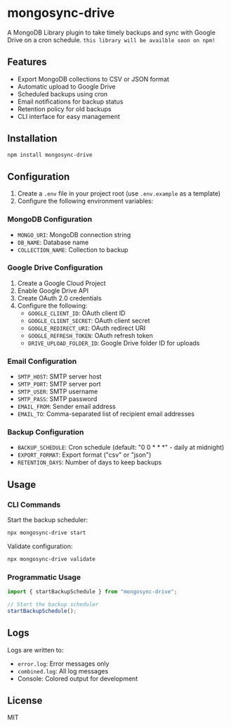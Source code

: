 # mongosync-drive

A MongoDB Library plugin to take timely backups and sync with Google Drive on a cron schedule.
`this library will be availble soon on npm!`

## Features

- Export MongoDB collections to CSV or JSON format
- Automatic upload to Google Drive
- Scheduled backups using cron
- Email notifications for backup status
- Retention policy for old backups
- CLI interface for easy management

## Installation

```bash
npm install mongosync-drive
```

## Configuration

1. Create a `.env` file in your project root (use `.env.example` as a template)
2. Configure the following environment variables:

### MongoDB Configuration

- `MONGO_URI`: MongoDB connection string
- `DB_NAME`: Database name
- `COLLECTION_NAME`: Collection to backup

### Google Drive Configuration

1. Create a Google Cloud Project
2. Enable Google Drive API
3. Create OAuth 2.0 credentials
4. Configure the following:
   - `GOOGLE_CLIENT_ID`: OAuth client ID
   - `GOOGLE_CLIENT_SECRET`: OAuth client secret
   - `GOOGLE_REDIRECT_URI`: OAuth redirect URI
   - `GOOGLE_REFRESH_TOKEN`: OAuth refresh token
   - `DRIVE_UPLOAD_FOLDER_ID`: Google Drive folder ID for uploads

### Email Configuration

- `SMTP_HOST`: SMTP server host
- `SMTP_PORT`: SMTP server port
- `SMTP_USER`: SMTP username
- `SMTP_PASS`: SMTP password
- `EMAIL_FROM`: Sender email address
- `EMAIL_TO`: Comma-separated list of recipient email addresses

### Backup Configuration

- `BACKUP_SCHEDULE`: Cron schedule (default: "0 0 \* \* \*" - daily at midnight)
- `EXPORT_FORMAT`: Export format ("csv" or "json")
- `RETENTION_DAYS`: Number of days to keep backups

## Usage

### CLI Commands

Start the backup scheduler:

```bash
npx mongosync-drive start
```

Validate configuration:

```bash
npx mongosync-drive validate
```

### Programmatic Usage

```typescript
import { startBackupSchedule } from "mongosync-drive";

// Start the backup scheduler
startBackupSchedule();
```

## Logs

Logs are written to:

- `error.log`: Error messages only
- `combined.log`: All log messages
- Console: Colored output for development

## License

MIT
